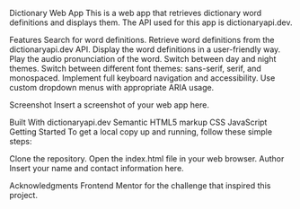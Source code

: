 Dictionary Web App
This is a web app that retrieves dictionary word definitions and displays them. The API used for this app is dictionaryapi.dev.

Features
Search for word definitions.
Retrieve word definitions from the dictionaryapi.dev API.
Display the word definitions in a user-friendly way.
Play the audio pronunciation of the word.
Switch between day and night themes.
Switch between different font themes: sans-serif, serif, and monospaced.
Implement full keyboard navigation and accessibility.
Use custom dropdown menus with appropriate ARIA usage.

Screenshot
Insert a screenshot of your web app here.

Built With
   dictionaryapi.dev
   Semantic HTML5 markup
   CSS
   JavaScript
Getting Started
   To get a local copy up and running, follow these simple steps:

Clone the repository.
Open the index.html file in your web browser.
Author
Insert your name and contact information here.

Acknowledgments
Frontend Mentor for the challenge that inspired this project.
